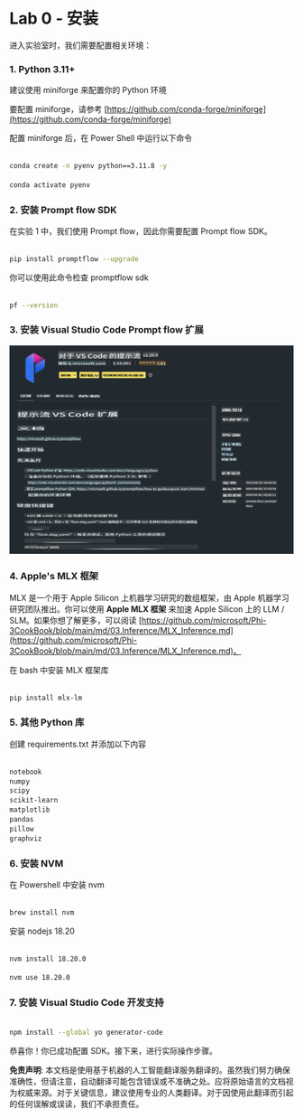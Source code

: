# **Lab 0 - 安装**

进入实验室时，我们需要配置相关环境：

### **1. Python 3.11+**

建议使用 miniforge 来配置你的 Python 环境

要配置 miniforge，请参考 [https://github.com/conda-forge/miniforge](https://github.com/conda-forge/miniforge)

配置 miniforge 后，在 Power Shell 中运行以下命令

```bash

conda create -n pyenv python==3.11.8 -y

conda activate pyenv

```

### **2. 安装 Prompt flow SDK**

在实验 1 中，我们使用 Prompt flow，因此你需要配置 Prompt flow SDK。

```bash

pip install promptflow --upgrade

```

你可以使用此命令检查 promptflow sdk

```bash

pf --version

```

### **3. 安装 Visual Studio Code Prompt flow 扩展**

![pf](../../../../../../../translated_images/pf_ext.2830ee3df27421bce4a776ce6474a025c28f3886dac2272d60b70572a9a87040.zh.png)

### **4. Apple's MLX 框架**

MLX 是一个用于 Apple Silicon 上机器学习研究的数组框架，由 Apple 机器学习研究团队推出。你可以使用 **Apple MLX 框架** 来加速 Apple Silicon 上的 LLM / SLM。如果你想了解更多，可以阅读 [https://github.com/microsoft/Phi-3CookBook/blob/main/md/03.Inference/MLX_Inference.md](https://github.com/microsoft/Phi-3CookBook/blob/main/md/03.Inference/MLX_Inference.md)。

在 bash 中安装 MLX 框架库

```bash

pip install mlx-lm

```

### **5. 其他 Python 库**

创建 requirements.txt 并添加以下内容

```txt

notebook
numpy 
scipy 
scikit-learn 
matplotlib 
pandas 
pillow 
graphviz

```

### **6. 安装 NVM**

在 Powershell 中安装 nvm

```bash

brew install nvm

```

安装 nodejs 18.20

```bash

nvm install 18.20.0

nvm use 18.20.0

```

### **7. 安装 Visual Studio Code 开发支持**

```bash

npm install --global yo generator-code

```

恭喜你！你已成功配置 SDK。接下来，进行实际操作步骤。

**免责声明**:
本文档是使用基于机器的人工智能翻译服务翻译的。虽然我们努力确保准确性，但请注意，自动翻译可能包含错误或不准确之处。应将原始语言的文档视为权威来源。对于关键信息，建议使用专业的人类翻译。对于因使用此翻译而引起的任何误解或误读，我们不承担责任。